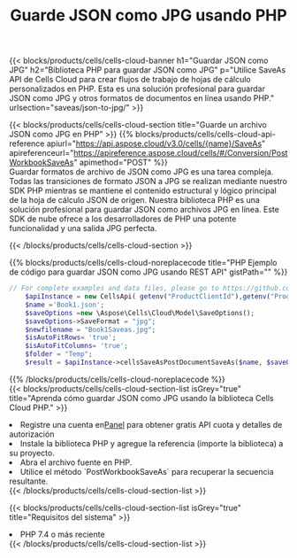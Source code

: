 ﻿---
title:  Guarde JSON como JPG usando PHP
description:  Utilizando Aspose.Cells Cloud SDK para PHP para guardar el archivo en formato JSON como archivo en formato JPG.
kwords: Excel, Save JSON as JPG, REST, PHP
howto: How to save JSON as JPG using Aspose.Cells Cloud PHP library.
---
{{< blocks/products/cells/cells-cloud-banner h1="Guardar JSON como JPG" h2="Biblioteca PHP para guardar JSON como JPG" p="Utilice SaveAs API de Cells Cloud para crear flujos de trabajo de hojas de cálculo personalizados en PHP. Esta es una solución profesional para guardar JSON como JPG y otros formatos de documentos en línea usando PHP." urlsection="saveas/json-to-jpg/" >}}

{{< blocks/products/cells/cells-cloud-section title="Guarde un archivo JSON como JPG en PHP" >}}
{{% blocks/products/cells/cells-cloud-api-reference apiurl="https://api.aspose.cloud/v3.0/cells/{name}/SaveAs" apireferenceurl="https://apireference.aspose.cloud/cells/#/Conversion/PostWorkbookSaveAs" apimethod="POST" %}}
<br/>
Guardar formatos de archivo de JSON como JPG es una tarea compleja. Todas las transiciones de formato JSON a JPG se realizan mediante nuestro SDK PHP mientras se mantiene el contenido estructural y lógico principal de la hoja de cálculo JSON de origen. Nuestra biblioteca PHP es una solución profesional para guardar JSON como archivos JPG en línea. Este SDK de nube ofrece a los desarrolladores de PHP una potente funcionalidad y una salida JPG perfecta.

{{< /blocks/products/cells/cells-cloud-section >}}

{{% blocks/products/cells/cells-cloud-noreplacecode title="PHP Ejemplo de código para guardar JSON como JPG usando REST API" gistPath="" %}}
  
```php
// For complete examples and data files, please go to https://github.com/aspose-cells-cloud/aspose-cells-cloud-php/
    $apiInstance = new CellsApi( getenv("ProductClientId"),getenv("ProductClientSecret") );
    $name ='Book1.json';
    $saveOptions =new \Aspose\Cells\Cloud\Model\SaveOptions();
    $saveOptions->SaveFormat = "jpg";
    $newfilename = "Book1Saveas.jpg";
    $isAutoFitRows= 'true';
    $isAutoFitColumns= 'true';
    $folder = "Temp";
    $result = $apiInstance->cellsSaveAsPostDocumentSaveAs($name, $saveOptions, $newfilename,$isAutoFitRows, $isAutoFitColumns, $folder);
```
  
{{% /blocks/products/cells/cells-cloud-noreplacecode %}}
<br/>
{{< blocks/products/cells/cells-cloud-section-list isGrey="true" title="Aprenda cómo guardar JSON como JPG usando la biblioteca Cells Cloud PHP." >}}
<li> Registre una cuenta en<a href="https://dashboard.aspose.cloud/">Panel</a> para obtener gratis API cuota y detalles de autorización</li>
<li>Instale la biblioteca PHP y agregue la referencia (importe la biblioteca) a su proyecto.</li>
<li>Abra el archivo fuente en PHP.</li>
<li>Utilice el método `PostWorkbookSaveAs` para recuperar la secuencia resultante.</li>
{{< /blocks/products/cells/cells-cloud-section-list >}}

{{< blocks/products/cells/cells-cloud-section-list isGrey="true" title="Requisitos del sistema" >}}
<li>PHP 7.4 o más reciente</li>
{{< /blocks/products/cells/cells-cloud-section-list >}}
